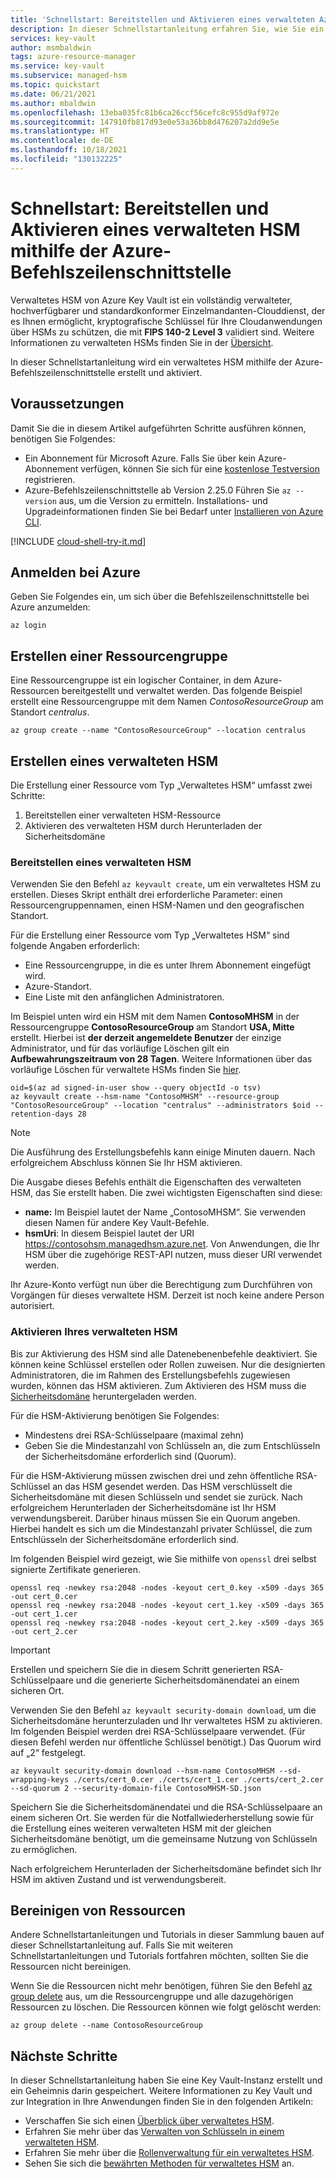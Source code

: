 ```yaml
---
title: 'Schnellstart: Bereitstellen und Aktivieren eines verwalteten Azure-HSM'
description: In dieser Schnellstartanleitung erfahren Sie, wie Sie ein verwaltetes HSM mithilfe der Azure-Befehlszeilenschnittstelle bereitstellen und aktivieren.
services: key-vault
author: msmbaldwin
tags: azure-resource-manager
ms.service: key-vault
ms.subservice: managed-hsm
ms.topic: quickstart
ms.date: 06/21/2021
ms.author: mbaldwin
ms.openlocfilehash: 13eba035fc81b6ca26ccf56cefc8c955d9af972e
ms.sourcegitcommit: 147910fb817d93e0e53a36bb8d476207a2dd9e5e
ms.translationtype: HT
ms.contentlocale: de-DE
ms.lasthandoff: 10/18/2021
ms.locfileid: "130132225"
---
```

# <a name="quickstart-provision-and-activate-a-managed-hsm-using-azure-cli"></a>Schnellstart: Bereitstellen und Aktivieren eines verwalteten HSM mithilfe der Azure-Befehlszeilenschnittstelle

Verwaltetes HSM von Azure Key Vault ist ein vollständig verwalteter, hochverfügbarer und standardkonformer Einzelmandanten-Clouddienst, der es Ihnen ermöglicht, kryptografische Schlüssel für Ihre Cloudanwendungen über HSMs zu schützen, die mit **FIPS 140-2 Level 3** validiert sind. Weitere Informationen zu verwalteten HSMs finden Sie in der [Übersicht](overview.md). 

In dieser Schnellstartanleitung wird ein verwaltetes HSM mithilfe der Azure-Befehlszeilenschnittstelle erstellt und aktiviert.

## <a name="prerequisites"></a>Voraussetzungen

Damit Sie die in diesem Artikel aufgeführten Schritte ausführen können, benötigen Sie Folgendes:

* Ein Abonnement für Microsoft Azure. Falls Sie über kein Azure-Abonnement verfügen, können Sie sich für eine [kostenlose Testversion](https://azure.microsoft.com/pricing/free-trial) registrieren.
* Azure-Befehlszeilenschnittstelle ab Version 2.25.0 Führen Sie `az --version` aus, um die Version zu ermitteln. Installations- und Upgradeinformationen finden Sie bei Bedarf unter [Installieren von Azure CLI]( /cli/azure/install-azure-cli).

[!INCLUDE [cloud-shell-try-it.md](../../../includes/cloud-shell-try-it.md)]

## <a name="sign-in-to-azure"></a>Anmelden bei Azure

Geben Sie Folgendes ein, um sich über die Befehlszeilenschnittstelle bei Azure anzumelden:

```azurecli
az login
```

## <a name="create-a-resource-group"></a>Erstellen einer Ressourcengruppe

Eine Ressourcengruppe ist ein logischer Container, in dem Azure-Ressourcen bereitgestellt und verwaltet werden. Das folgende Beispiel erstellt eine Ressourcengruppe mit dem Namen *ContosoResourceGroup* am Standort *centralus*.

```azurecli-interactive
az group create --name "ContosoResourceGroup" --location centralus
```

## <a name="create-a-managed-hsm"></a>Erstellen eines verwalteten HSM

Die Erstellung einer Ressource vom Typ „Verwaltetes HSM“ umfasst zwei Schritte:
1. Bereitstellen einer verwalteten HSM-Ressource
1. Aktivieren des verwalteten HSM durch Herunterladen der Sicherheitsdomäne

### <a name="provision-a-managed-hsm"></a>Bereitstellen eines verwalteten HSM

Verwenden Sie den Befehl `az keyvault create`, um ein verwaltetes HSM zu erstellen. Dieses Skript enthält drei erforderliche Parameter: einen Ressourcengruppennamen, einen HSM-Namen und den geografischen Standort.

Für die Erstellung einer Ressource vom Typ „Verwaltetes HSM“ sind folgende Angaben erforderlich:
- Eine Ressourcengruppe, in die es unter Ihrem Abonnement eingefügt wird.
- Azure-Standort.
- Eine Liste mit den anfänglichen Administratoren.

Im Beispiel unten wird ein HSM mit dem Namen **ContosoMHSM** in der Ressourcengruppe **ContosoResourceGroup** am Standort **USA, Mitte** erstellt. Hierbei ist **der derzeit angemeldete Benutzer** der einzige Administrator, und für das vorläufige Löschen gilt ein **Aufbewahrungszeitraum von 28 Tagen**. Weitere Informationen über das vorläufige Löschen für verwaltete HSMs finden Sie [hier](soft-delete-overview.md).

```azurecli-interactive
oid=$(az ad signed-in-user show --query objectId -o tsv)
az keyvault create --hsm-name "ContosoMHSM" --resource-group "ContosoResourceGroup" --location "centralus" --administrators $oid --retention-days 28
```

> [!NOTE]
> Die Ausführung des Erstellungsbefehls kann einige Minuten dauern. Nach erfolgreichem Abschluss können Sie Ihr HSM aktivieren.

Die Ausgabe dieses Befehls enthält die Eigenschaften des verwalteten HSM, das Sie erstellt haben. Die zwei wichtigsten Eigenschaften sind diese:

* **name:** Im Beispiel lautet der Name „ContosoMHSM“. Sie verwenden diesen Namen für andere Key Vault-Befehle.
* **hsmUri**: In diesem Beispiel lautet der URI https://contosohsm.managedhsm.azure.net. Von Anwendungen, die Ihr HSM über die zugehörige REST-API nutzen, muss dieser URI verwendet werden.

Ihr Azure-Konto verfügt nun über die Berechtigung zum Durchführen von Vorgängen für dieses verwaltete HSM. Derzeit ist noch keine andere Person autorisiert.

### <a name="activate-your-managed-hsm"></a>Aktivieren Ihres verwalteten HSM

Bis zur Aktivierung des HSM sind alle Datenebenenbefehle deaktiviert. Sie können keine Schlüssel erstellen oder Rollen zuweisen. Nur die designierten Administratoren, die im Rahmen des Erstellungsbefehls zugewiesen wurden, können das HSM aktivieren. Zum Aktivieren des HSM muss die [Sicherheitsdomäne](security-domain.md) heruntergeladen werden.

Für die HSM-Aktivierung benötigen Sie Folgendes:
- Mindestens drei RSA-Schlüsselpaare (maximal zehn)
- Geben Sie die Mindestanzahl von Schlüsseln an, die zum Entschlüsseln der Sicherheitsdomäne erforderlich sind (Quorum).

Für die HSM-Aktivierung müssen zwischen drei und zehn öffentliche RSA-Schlüssel an das HSM gesendet werden. Das HSM verschlüsselt die Sicherheitsdomäne mit diesen Schlüsseln und sendet sie zurück. Nach erfolgreichem Herunterladen der Sicherheitsdomäne ist Ihr HSM verwendungsbereit. Darüber hinaus müssen Sie ein Quorum angeben. Hierbei handelt es sich um die Mindestanzahl privater Schlüssel, die zum Entschlüsseln der Sicherheitsdomäne erforderlich sind.

Im folgenden Beispiel wird gezeigt, wie Sie mithilfe von `openssl` drei selbst signierte Zertifikate generieren.

```azurecli-interactive
openssl req -newkey rsa:2048 -nodes -keyout cert_0.key -x509 -days 365 -out cert_0.cer
openssl req -newkey rsa:2048 -nodes -keyout cert_1.key -x509 -days 365 -out cert_1.cer
openssl req -newkey rsa:2048 -nodes -keyout cert_2.key -x509 -days 365 -out cert_2.cer
```

> [!IMPORTANT]
> Erstellen und speichern Sie die in diesem Schritt generierten RSA-Schlüsselpaare und die generierte Sicherheitsdomänendatei an einem sicheren Ort.

Verwenden Sie den Befehl `az keyvault security-domain download`, um die Sicherheitsdomäne herunterzuladen und Ihr verwaltetes HSM zu aktivieren. Im folgenden Beispiel werden drei RSA-Schlüsselpaare verwendet. (Für diesen Befehl werden nur öffentliche Schlüssel benötigt.) Das Quorum wird auf „2“ festgelegt.

```azurecli-interactive
az keyvault security-domain download --hsm-name ContosoMHSM --sd-wrapping-keys ./certs/cert_0.cer ./certs/cert_1.cer ./certs/cert_2.cer --sd-quorum 2 --security-domain-file ContosoMHSM-SD.json
```

Speichern Sie die Sicherheitsdomänendatei und die RSA-Schlüsselpaare an einem sicheren Ort. Sie werden für die Notfallwiederherstellung sowie für die Erstellung eines weiteren verwalteten HSM mit der gleichen Sicherheitsdomäne benötigt, um die gemeinsame Nutzung von Schlüsseln zu ermöglichen.

Nach erfolgreichem Herunterladen der Sicherheitsdomäne befindet sich Ihr HSM im aktiven Zustand und ist verwendungsbereit.

## <a name="clean-up-resources"></a>Bereinigen von Ressourcen

Andere Schnellstartanleitungen und Tutorials in dieser Sammlung bauen auf dieser Schnellstartanleitung auf. Falls Sie mit weiteren Schnellstartanleitungen und Tutorials fortfahren möchten, sollten Sie die Ressourcen nicht bereinigen.

Wenn Sie die Ressourcen nicht mehr benötigen, führen Sie den Befehl [az group delete](/cli/azure/group) aus, um die Ressourcengruppe und alle dazugehörigen Ressourcen zu löschen. Die Ressourcen können wie folgt gelöscht werden:

```azurecli-interactive
az group delete --name ContosoResourceGroup
```

## <a name="next-steps"></a>Nächste Schritte

In dieser Schnellstartanleitung haben Sie eine Key Vault-Instanz erstellt und ein Geheimnis darin gespeichert. Weitere Informationen zu Key Vault und zur Integration in Ihre Anwendungen finden Sie in den folgenden Artikeln:

- Verschaffen Sie sich einen [Überblick über verwaltetes HSM](overview.md).
- Erfahren Sie mehr über das [Verwalten von Schlüsseln in einem verwalteten HSM](key-management.md).
- Erfahren Sie mehr über die [Rollenverwaltung für ein verwaltetes HSM](role-management.md).
- Sehen Sie sich die [bewährten Methoden für verwaltetes HSM](best-practices.md) an.
